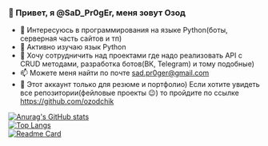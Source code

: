 ### 👋 Привет, я @SaD_Pr0gEr, меня зовут Озод 


- 👀 Интересуюсь в программирования на языке Python(боты, серверная часть сайтов и тп)
- 🌱 Активно изучаю язык Python 
- 💞️ Хочу сотрудничить над проектами где надо реализовать API c CRUD методами, разработка ботов(ВК, Telegram) и тому подобные)
- 📫 Можете меня найти по почте sad.pr0ger@gmail.com
- 📌 Этот аккаунт только для резюме и портфолио) Если хотите увидеть все репозитории(фейловые проекты :wink:) то пройдите по ссылке https://github.com/ozodchik

[![Anurag's GitHub stats](https://github-readme-stats.vercel.app/api?username=SaD-Pr0gEr&show_icons=true&theme=tokyonight&show_icons=true&layout=compact)](https://github.com/anuraghazra/github-readme-stats)
<br>
[![Top Langs](https://github-readme-stats.vercel.app/api/top-langs/?username=SaD-Pr0gEr&theme=cobalt&show_icons=true&layout=compact)](https://github.com/anuraghazra/github-readme-stats)
<br>
[![Readme Card](https://github-readme-stats.vercel.app/api/pin/?username=SaD-Pr0gEr&repo=python_beginner&show_owner=true&show_icons=true&theme=dracula&layout=compact)](https://github.com/anuraghazra/github-readme-stats)



<!---
SaD-Pr0gEr/SaD-Pr0gEr is a ✨ special ✨ repository because its `README.md` (this file) appears on your GitHub profile.
You can click the Preview link to take a look at your changes.
--->
